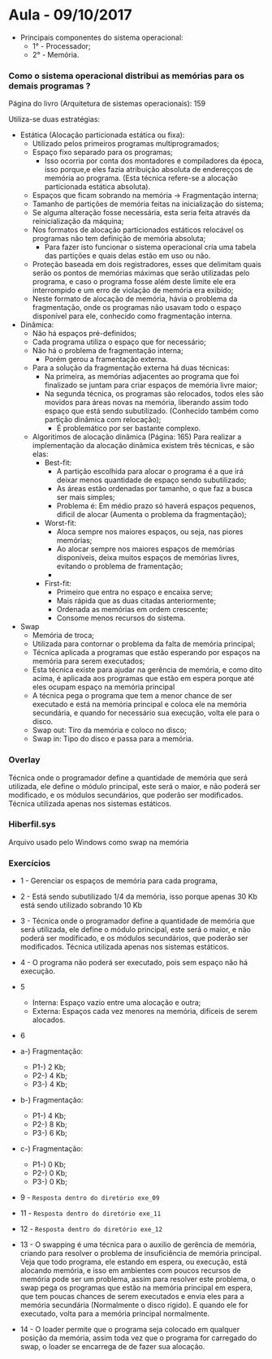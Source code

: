 # Aula - 09/10/2017

* Principais componentes do sistema operacional:
    * 1° - Processador;
    * 2° - Memória.

### Como o sistema operacional distribui as memórias para os demais programas ?

Página do livro (Arquitetura de sistemas operacionais): 159

Utiliza-se duas estratégias:
* Estática (Alocação particionada estática ou fixa):
    * Utilizado pelos primeiros programas multiprogramados;
    * Espaço fixo separado para os programas;
        * Isso ocorria por conta dos montadores e compiladores da época, isso porque,e eles fazia atribuição absoluta de endereçços de memória ao programa. (Esta técnica refere-se a alocação particionada estática absoluta).
    * Espaços que ficam sobrando na memória -> Fragmentação interna;
    * Tamanho de partições de memória feitas na inicialização do sistema;
    * Se alguma alteração fosse necessária, esta seria feita através da reinicialização da máquina;
    * Nos formatos de alocação particionados estáticos relocável os programas não tem definição de memória absoluta;
        * Para fazer isto funcionar o sistema operacional cria uma tabela das partições e quais delas estão em uso ou não.
    * Proteção baseada em dois registradores, esses que delimitam quais serão os pontos de memórias máximas que serão utilizadas pelo programa, e caso o programa fosse além deste limite ele era interrompido e um erro de violação de memória era exibido;
    * Neste formato de alocação de memória, hávia o problema da fragmentação, onde os programas não usavam todo o espaço disponível para ele, conhecido como fragmentação interna.
* Dinâmica:
    * Não há espaços pré-definidos;
    * Cada programa utiliza o espaço que for necessário;
    * Não há o problema de fragmentação interna;
        * Porém gerou a framentação externa.
    * Para a solução da fragmentação externa há duas técnicas:
        * Na primeira, as memórias adjacentes ao programa que foi finalizado se juntam para criar espaços de memória livre maior;
        * Na segunda técnica, os programas são relocados, todos eles são movidos para áreas novas na memória, liberando assim todo espaço que está sendo subutilizado. (Conhecido também como partição dinâmica com relocação);
            * É problemático por ser bastante complexo. 
    * Algoritimos de alocação dinâmica (Página: 165)
    Para realizar a implementação da alocação dinâmica existem três técnicas, e são elas:
        * Best-fit:
            * A partição escolhida para alocar o programa é a que irá deixar menos quantidade de espaço sendo subutilizado;
            * As áreas estão ordenadas por tamanho, o que faz a busca ser mais simples;
            * Problema é: Em médio prazo só haverá espaços pequenos, dificil de alocar (Aumenta o problema da fragmentação);
        * Worst-fit:
            * Aloca sempre nos maiores espaços, ou seja, nas piores memórias;
            * Ao alocar sempre nos maiores espaços de memórias disponíveis, deixa muitos espaços de memórias livres, evitando o problema de framentação;
            * 
        * First-fit:
            * Primeiro que entra no espaço e encaixa serve;
            * Mais rápida que as duas citadas anteriormente;
            * Ordenada as memórias em ordem crescente;
            * Consome menos recursos do sistema.
* Swap
    * Memória de troca;
    * Utilizada para contornar o problema da falta de memória principal;
    * Técnica aplicada a programas que estão esperando por espaços na memória para serem executados;
    * Esta técnica existe para ajudar na gerência de memória, e como dito acima, é aplicada aos programas que estão em espera porque até eles ocupam espaço na memória principal
    * A técnica pega o programa que tem a menor chance de ser executado e está na memória principal e coloca ele na memória secundária, e quando for necessário sua execução, volta ele para o disco.
    * Swap out: Tiro da memória e coloco no disco;
    * Swap in: Tipo do disco e passa para a memória.

### Overlay

Técnica onde o programador define a quantidade de memória que será utilizada, ele define o módulo principal, este será o maior, e não poderá ser modificado, e os módulos secundários, que poderão ser modificados.
Técnica utilizada apenas nos sistemas estáticos.

### Hiberfil.sys
Arquivo usado pelo Windows como swap na memória

### Exercícios

* 1 - Gerenciar os espaços de memória para cada programa, 

* 2 - Está sendo subutilizado 1/4 da memória, isso porque apenas 30 Kb está sendo utilizado sobrando 10 Kb

* 3 - Técnica onde o programador define a quantidade de memória que será utilizada, ele define      o módulo principal, este será o maior, e não poderá ser modificado, e os módulos                secundários, que poderão ser modificados. Técnica utilizada apenas nos sistemas estáticos.

* 4 - O programa não poderá ser executado, pois sem espaço não há execução.

* 5
    * Interna: Espaço vazio entre uma alocação e outra;
    * Externa: Espaços cada vez menores na memória, difíceis de serem alocados.

* 6
* a-) Fragmentação:
    * P1-) 2 Kb;
    * P2-) 4 Kb;
    * P3-) 4 Kb;
* b-) Fragmentação:
    * P1-) 4 Kb;
    * P2-) 8 Kb;
    * P3-) 6 Kb;
* c-) Fragmentação:
    * P1-) 0 Kb;
    * P2-) 0 Kb;
    * P3-) 0 Kb;

* 9 - <code>Resposta dentro do diretório exe_09</code>

* 11 - <code>Resposta dentro do diretório exe_11</code>

* 12 - <code>Resposta dentro do diretório exe_12</code>

* 13 - O swapping é uma técnica para o auxilio de gerência de memória, criando para resolver o problema de insuficiência de memória principal. Veja que todo programa, ele estando em espera, ou execução, está alocando memória, e isso em ambientes com poucos recursos de memória pode ser  um problema, assim para resolver este problema, o swap pega os programas que estão na memória principal em espera, que tem poucas chances de serem executados e envia eles para a memória secundária (Normalmente o disco rigido). E quando ele for executado, volta para a memória principal normalmente.

* 14 - O loader permite que o programa seja colocado em qualquer posição da memória, assim toda vez que o programa for carregado do swap, o loader se encarrega de de fazer sua alocação.